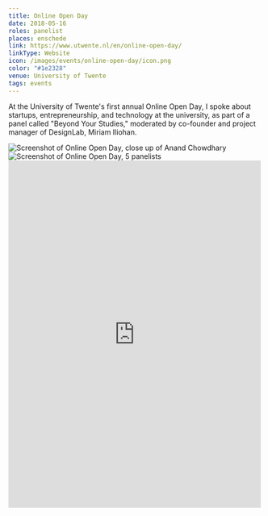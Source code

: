 ```yaml
---
title: Online Open Day
date: 2018-05-16
roles: panelist
places: enschede
link: https://www.utwente.nl/en/online-open-day/
linkType: Website
icon: /images/events/online-open-day/icon.png
color: "#1e2328"
venue: University of Twente
tags: events
---
```


At the University of Twente's first annual Online Open Day, I spoke about startups, entrepreneurship, and technology at the university, as part of a panel called "Beyond Your Studies," moderated by co-founder and project manager of DesignLab, Miriam Iliohan.

<!--more-->

<div class="two-images">
  <img alt="Screenshot of Online Open Day, close up of Anand Chowdhary" src="/images/events/online-open-day/screen1.png">
  <img alt="Screenshot of Online Open Day, 5 panelists" src="/images/events/online-open-day/screen2.png">
</div>

<iframe src="https://www.facebook.com/plugins/post.php?href=https%3A%2F%2Fwww.facebook.com%2FUT.Greece%2Fphotos%2Fa.398112256929151.96158.121044044635975%2F1950504521689909%2F%3Ftype%3D3&width=500" width="500" height="689" style="border:none;overflow:hidden" scrolling="no" frameborder="0" allowTransparency="true" allow="encrypted-media" loading="lazy"></iframe>